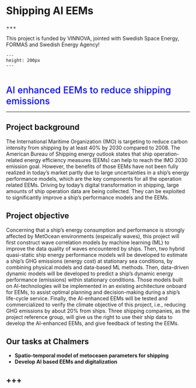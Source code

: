 # Shipping AI EEMs

+++

This project is funded by VINNOVA, jointed with Swedish Space Energy, FORMAS and Swedish Energy Agency! 


```{figure} ./images/aieems.png 
---
height: 200px
---
```

<br />


<span style = "color:blue; font-weight: 500; font-size: 25px;">AI enhanced EEMs to reduce shipping emissions</span>

---


## Project background
The International Maritime Organization (IMO) is targeting to reduce carbon intensity from shipping by at least 40% by 2030 compared to 2008. The American Bureau of Shipping energy outlook states that ship operation-related energy efficiency measures (EEMs) can help to reach the IMO 2030 emission goal. However, the benefits of those EEMs have not been fully realized in today’s market partly due to large uncertainties in a ship’s energy performance models, which are the key components for all the operation related EEMs. Driving by today’s digital transformation in shipping, large amounts of ship operation data are being collected. They can be exploited to significantly improve a ship’s performance models and the EEMs. 


## Project objective
Concerning that a ship’s energy consumption and performance is strongly affected by MetOcean environments (espeically waves), this project will first construct wave correlation models by machine learning (ML) to improve the data quality of waves encountered by ships. Then, two hybrid quasi-static ship energy performance models will be developed to estimate a ship’s GHG emissions (energy cost) at stationary sea conditions, by combining physical models and data-based ML methods. Then, data-driven dynamic models will be developed to predict a ship’s dynamic energy performance (emissions) within stationary conditions. Those models built on AI-technologies will be implemented in an existing architecture onboard for EEMs, to assist optimal planning and decision-making during a ship’s life-cycle service. Finally, the AI-enhanced EEMs will be tested and commercialized to verify the climate objective of this project, i.e., reducing GHG emissions by about 20% from ships. Three shipping companies, as the project reference group, will give us the right to use their ship data to develop the AI-enhanced EEMs, and give feedback of testing the EEMs.



## Our tasks at Chalmers
- **Spatio-temporal model of metoceaen parameters for shipping**
- **Develop AI based EEMs and digitalization**

+++
---


